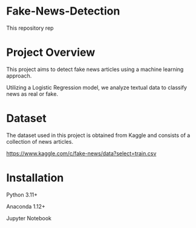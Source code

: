 # Fake-News-Detection
This repository rep
# Project Overview
This project aims to detect fake news articles using a machine learning approach. 

Utilizing a Logistic Regression model, we analyze textual data to classify news as real or fake. 

# Dataset
The dataset used in this project is obtained from Kaggle and consists of a collection of news articles. 

https://www.kaggle.com/c/fake-news/data?select=train.csv

# Installation
Python 3.11+

Anaconda 1.12+

Jupyter Notebook
